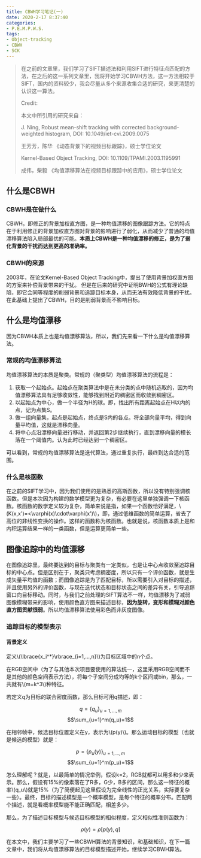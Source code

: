 ```yaml
---
title: CBWH学习笔记(一)
date: 2020-2-17 8:37:40
categories:
- P.E.M.P.W.S.
tags:
- Object-tracking
- CBWH
- SCK
---
```


> 在之前的文章里，我们学习了SIFT描述法和利用SIFT进行特征点匹配的方法，在之后的这一系列文章里，我将开始学习CBWH方法，这一方法相较于SIFT，国内的资料较少，我会尽量从多个来源收集合适的研究，来更清楚的认识这一算法。
> 
> Credit:
> 
> 本文中所引用的研究来自：
> 
> J. Ning, Robust mean-shift tracking with corrected background-weighted histogram, DOI: 10.1049/iet-cvi.2009.0075
> 
> 王芳芳，陈华 《动态背景下的视频目标跟踪》，硕士学位论文
> 
> Kernel-Based Object Tracking, DOI: 10.1109/TPAMI.2003.1195991
> 
> 成伟，柴毅 《均值漂移算法在视频目标跟踪中的应用》，硕士学位论文

## 什么是CBWH

### CBWH是在做什么

CBWH，即修正的背景加权直方图，是一种均值漂移的图像跟踪方法。它的特点在于利用修正的背景加权直方图对背景的影响进行了弱化，从而减少了普通的均值漂移算法陷入局部最优的可能。**本质上CBWH是一种均值漂移的修正，是为了弱化背景的干扰而达到更高的准确率。**

### CBWH的来源

2003年，在论文Kernel-Based Object Tracking中，提出了使用背景加权直方图的方案来补偿背景带来的干扰。
但是在后来的研究中证明BWH的公式有理论缺陷，即它会同等程度的削弱背景和追踪目标本身，从而无法有效降低背景的干扰。在此基础上提出了CBWH，目的是削弱背景而不影响目标。

## 什么是均值漂移

因为CBWH本质上也是均值漂移算法，所以，我们先来看一下什么是均值漂移算法。

### 常规的均值漂移算法

均值漂移算法的本质是聚类。常规的（聚类型）均值漂移算法的流程是：

1. 获取一个起始点。起始点在聚类算法中是在未分类的点中随机选取的，因为均值漂移算法具有足够收敛性，能够找到附近的稠密区而收敛到稠密区。
2. 以起始点为中心，做一个半径为H的球。即，找出所有距离起始点在H以内的点，记为点集S。
3. 做一组向量集，起点是起始点，终点是S内的各点。将全部向量平均，得到向量平均值，这就是漂移向量。
4. 将中心点沿漂移向量进行移动，并返回第2步继续执行，直到漂移向量的模长落在一个阈值内。认为此时已经达到一个稠密区。

可以看到，常规的均值漂移算法是迭代算法，通过重复执行，最终到达合适的范围。

### 什么是核函数

在之前的SIFT学习中，因为我们使用的是熟悉的高斯函数，所以没有特别强调核函数。但是本次因为构建的数学模型更为复杂，有必要在这里单独强调一下核函数。核函数的数学定义较为复杂，简单来说是指，如果一个函数恰好满足，\\(K(x,x')=<\varphi(x)\cdot\varphi(x')\\)，即，通过低维函数的简单运算，省去了高位的非线性变换的操作。这样的函数称为核函数。也就是说，核函数本质上是和内积运算结果一样的一类函数，但是运算更简单一些。

## 图像追踪中的均值漂移

在图像追踪里，最终要达到的目标与聚类有一定类似，也是让中心点收敛至追踪目标的中心点。但是区别在于，聚类只考虑稠密度，所以只有一个评价函数，就是生成矢量平均值的函数；而图像追踪是为了匹配目标，所以需要引入对目标的描述，并且使用另外的评价函数，与现在迭代状态和目标状态之间的差异有关，引导追踪窗口向目标移动。同时，与我们之前处理的SIFT算法不一样，均值漂移为了减弱图像模糊带来的影响，使用颜色直方图来描述目标，**因为旋转，变形和模糊对颜色直方图贡献很弱**。所以均值漂移算法使用彩色而非灰度图像。

### 追踪目标的模型表示

#### 背景定义

定义\\(\lbrace{x_i^*}\rbrace_{i=1,...,n}\\)为目标区域中的n个点。

在RGB空间中（为了与其他本次项目要使用的算法统一，这里采用RGB空间而不是其他的颜色空间表示方法），将每个子空间分成均等的k个区间或bin，那么，一共就有\\(m=k^3\\)种特征。

若定义q为目标的联合密度函数，那么目标可用q描述，即：

$$q=\lbrace{q_u}\rbrace_{u=1,...,m}$$  $$\sum_{u=1}^m(q_u)=1$$

在相邻帧中，候选目标位置定义在y，表示为\\(p(y)\\)。那么运动目标的模型（也就是候选的模型）就是：

$$p=\lbrace{p_u(y)}\rbrace_{u=1,...,m}$$  $$\sum_{u=1}^m(p_u)=1$$

怎么理解呢？就是，以最简单的情况举例，假设k=2，RGB就都可以用多和少来表示。那么，假设有15%的像素落在了R多，G少，B多的区间，那么这一特征的概率\\(q_u\\)就是15%（为了简便起见这里假设为完全线性的正比关系，实际要复杂一些）。最终，目标的描述模型是一个概率模型，是每个特征的概率分布。匹配两个描述，就是看概率模型能不能正确匹配，相差多少。

那么，为了描述目标模型与候选目标模型的相似程度，定义相似性准则函数为：

$$\rho(y)=\rho[p(y),q]$$

在本文中，我们主要学习了一些CBWH算法的背景知识，和基础知识，在下一篇文章中，我们将从均值漂移算法的目标模型描述开始，继续学习CBWH算法。
